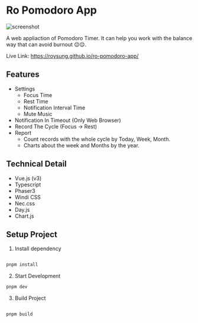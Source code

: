 # Ro Pomodoro App

![screenshot](https://github.com/RoySung/ro-pomodoro-app/blob/master/screenshot.gif)

A web appliaction of Pomodoro Timer.
It can help you work with the balance way that can avoid burnout 😌😌.

Live Link: <https://roysung.github.io/ro-pomodoro-app/>

## Features

- Settings
  - Focus Time
  - Rest Time
  - Notification Interval Time
  - Mute Music
- Notification In Timeout (Only Web Browser)
- Record The Cycle (Focus -> Rest)
- Report
  - Count records with the whole cycle by Today, Week, Month.
  - Charts about the week and Months by the year.

## Technical Detail

- Vue.js (v3)
- Typescript
- Phaser3
- Windi CSS
- Nec.css
- Day.js
- Chart.js

## Setup Project

1. Install dependency

```bash

pnpm install

```

2. Start Development

```bash
pnpm dev
```

3. Build Project

```bash

pnpm build
```
